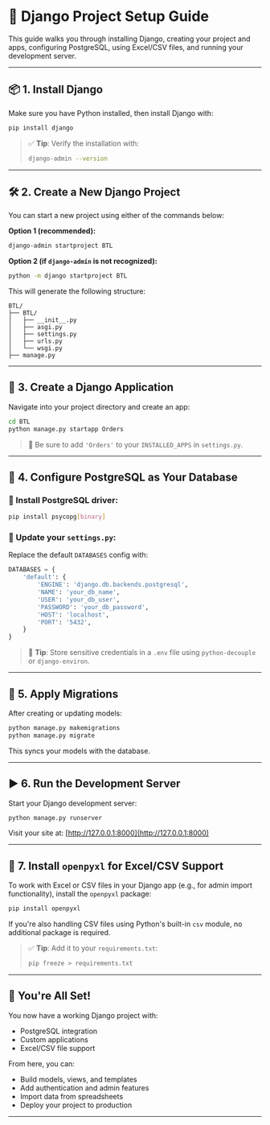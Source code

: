 # 🚀 Django Project Setup Guide

This guide walks you through installing Django, creating your project and apps, configuring PostgreSQL, using Excel/CSV files, and running your development server.

---

## 📦 1. Install Django

Make sure you have Python installed, then install Django with:

```bash
pip install django
```

> ✅ **Tip**: Verify the installation with:
>
> ```bash
> django-admin --version
> ```

---

## 🛠️ 2. Create a New Django Project

You can start a new project using either of the commands below:

**Option 1 (recommended):**

```bash
django-admin startproject BTL
```

**Option 2 (if `django-admin` is not recognized):**

```bash
python -m django startproject BTL
```

This will generate the following structure:

```
BTL/
├── BTL/
│   ├── __init__.py
│   ├── asgi.py
│   ├── settings.py
│   ├── urls.py
│   └── wsgi.py
├── manage.py
```

---

## 🧩 3. Create a Django Application

Navigate into your project directory and create an app:

```bash
cd BTL
python manage.py startapp Orders
```

> 📌 Be sure to add `'Orders'` to your `INSTALLED_APPS` in `settings.py`.

---

## 🐘 4. Configure PostgreSQL as Your Database

### 🔧 Install PostgreSQL driver:

```bash
pip install psycopg[binary]
```

### 🔧 Update your `settings.py`:

Replace the default `DATABASES` config with:

```python
DATABASES = {
    'default': {
        'ENGINE': 'django.db.backends.postgresql',
        'NAME': 'your_db_name',
        'USER': 'your_db_user',
        'PASSWORD': 'your_db_password',
        'HOST': 'localhost',
        'PORT': '5432',
    }
}
```

> 🔐 **Tip**: Store sensitive credentials in a `.env` file using `python-decouple` or `django-environ`.

---

## 🔄 5. Apply Migrations

After creating or updating models:

```bash
python manage.py makemigrations
python manage.py migrate
```

This syncs your models with the database.

---

## ▶️ 6. Run the Development Server

Start your Django development server:

```bash
python manage.py runserver
```

Visit your site at: [http://127.0.0.1:8000](http://127.0.0.1:8000)

---

## 📄 7. Install `openpyxl` for Excel/CSV Support

To work with Excel or CSV files in your Django app (e.g., for admin import functionality), install the `openpyxl` package:

```bash
pip install openpyxl
```

If you're also handling CSV files using Python's built-in `csv` module, no additional package is required.

> ✅ **Tip**: Add it to your `requirements.txt`:
>
> ```bash
> pip freeze > requirements.txt
> ```

---

## 📝 You're All Set!

You now have a working Django project with:

* PostgreSQL integration
* Custom applications
* Excel/CSV file support

From here, you can:

* Build models, views, and templates
* Add authentication and admin features
* Import data from spreadsheets
* Deploy your project to production

---

